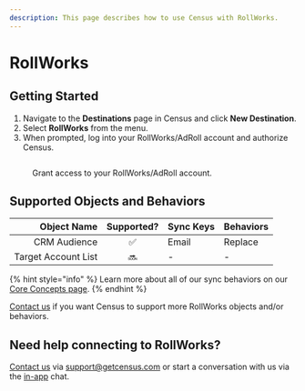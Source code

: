 ```yaml
---
description: This page describes how to use Census with RollWorks.
---
```


# RollWorks

## Getting Started

1. Navigate to the **Destinations** page in Census and click **New Destination**.
2. Select **RollWorks** from the menu.
3. When prompted, log into your RollWorks/AdRoll account and authorize Census.

<figure><img src="../.gitbook/assets/rollworks.png" alt=""><figcaption><p>Grant access to your RollWorks/AdRoll account.</p></figcaption></figure>

## Supported Objects and Behaviors

|     **Object Name** | **Supported?** | **Sync Keys** | **Behaviors** |
| ------------------: | :------------: | ------------- | ------------- |
|        CRM Audience |        ✅       | Email         | Replace       |
| Target Account List |       🔜       | -             | -             |

{% hint style="info" %}
Learn more about all of our sync behaviors on our [Core Concepts page](broken-reference).
{% endhint %}

[Contact us](mailto:support@getcensus.com) if you want Census to support more RollWorks objects and/or behaviors.

## Need help connecting to RollWorks?

[Contact us](mailto:support@getcensus.com) via support@getcensus.com or start a conversation with us via the [in-app](https://app.getcensus.com) chat.
